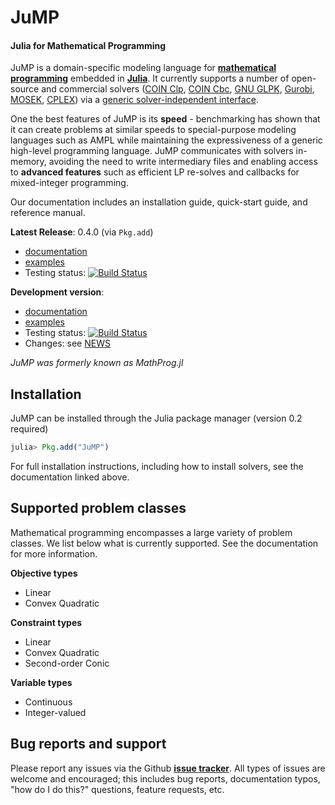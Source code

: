 JuMP
====
#### Julia for Mathematical Programming

JuMP is a domain-specific modeling language for **[mathematical programming]**
embedded in **[Julia]**. It currently supports a number of open-source and
commercial solvers ([COIN Clp], [COIN Cbc], [GNU GLPK], [Gurobi], [MOSEK], [CPLEX]) via a 
[generic solver-independent interface](https://github.com/JuliaOpt/MathProgBase.jl). 

One the best features of JuMP is its **speed** - benchmarking has shown that it
can create problems at similar speeds to special-purpose modeling languages
such as AMPL while maintaining the expressiveness of a generic high-level 
programming language. JuMP communicates with solvers in-memory, 
avoiding the need to write intermediary files and enabling access to **advanced
features** such as efficient LP re-solves and callbacks for mixed-integer programming.

Our documentation includes an installation guide, quick-start guide, and reference manual. 

**Latest Release**: 0.4.0 (via ``Pkg.add``) 
  * [documentation](https://jump.readthedocs.org/en/release-0.4/jump.html#installation-guide) 
  * [examples](https://github.com/JuliaOpt/JuMP.jl/tree/release-0.4/examples) 
  * Testing status: [![Build Status](https://travis-ci.org/JuliaOpt/JuMP.jl.png?branch=release-0.4)](https://travis-ci.org/JuliaOpt/JuMP.jl)


**Development version**: 
  * [documentation](https://jump.readthedocs.org/en/latest/jump.html#installation-guide)
  * [examples](https://github.com/JuliaOpt/JuMP.jl/tree/master/examples) 
  * Testing status: [![Build Status](https://travis-ci.org/JuliaOpt/JuMP.jl.png?branch=master)](https://travis-ci.org/JuliaOpt/JuMP.jl)
  * Changes: see [NEWS](https://github.com/JuliaOpt/JuMP.jl/tree/master/NEWS.md)

*JuMP was formerly known as MathProg.jl*

## Installation

JuMP can be installed through the Julia package manager (version 0.2 required)

```julia
julia> Pkg.add("JuMP")
```

For full installation instructions, including how to install solvers, see the documentation linked above. 



## Supported problem classes

Mathematical programming encompasses a large variety of problem classes. 
We list below what is currently supported. See the documentation for more information. 

**Objective types**

* Linear
* Convex Quadratic

**Constraint types**

* Linear
* Convex Quadratic
* Second-order Conic

**Variable types**

* Continuous
* Integer-valued

## Bug reports and support

Please report any issues via the Github **[issue tracker]**. All types of issues are welcome and encouraged; this includes bug reports, documentation typos, "how do I do this?" questions, feature requests, etc.


[issue tracker]: https://github.com/JuliaOpt/JuMP.jl/issues
[mathematical programming]: http://en.wikipedia.org/wiki/Mathematical_optimization
[Julia]: http://julialang.org/
[COIN Clp]: https://github.com/mlubin/Clp.jl
[COIN Cbc]: https://github.com/mlubin/Cbc.jl
[GNU GLPK]: http://www.gnu.org/software/glpk/
[Gurobi]: http://www.gurobi.com/
[MOSEK]: http://mosek.com/
[CPLEX]: http://www-01.ibm.com/software/commerce/optimization/cplex-optimizer/
